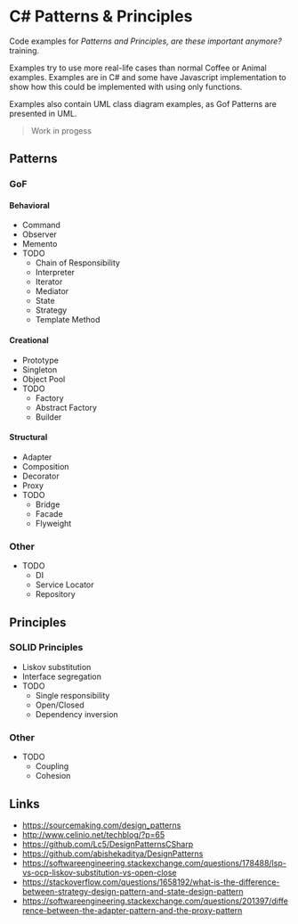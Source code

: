 # C# Patterns & Principles

Code examples for _Patterns and Principles, are these important anymore?_ training.

Examples try to use more real-life cases than normal Coffee or Animal examples. Examples are in C# and some have Javascript implementation to show how this could be implemented with using only functions.

Examples also contain UML class diagram examples, as Gof Patterns are presented in UML. 

> Work in progess

## Patterns

### GoF

#### Behavioral

  * Command
  * Observer
  * Memento
  * TODO
    * Chain of Responsibility
    * Interpreter
    * Iterator
    * Mediator
    * State
    * Strategy
    * Template Method

#### Creational

  * Prototype
  * Singleton
  * Object Pool
  * TODO
    * Factory
    * Abstract Factory
    * Builder

#### Structural

  * Adapter
  * Composition
  * Decorator
  * Proxy
  * TODO
    * Bridge
    * Facade
    * Flyweight

### Other

  * TODO
    * DI
	* Service Locator
	* Repository

## Principles

### SOLID Principles

  * Liskov substitution
  * Interface segregation
  * TODO
    * Single responsibility
    * Open/Closed
    * Dependency inversion

### Other
 
  * TODO
    * Coupling
    * Cohesion

## Links

* https://sourcemaking.com/design_patterns
* http://www.celinio.net/techblog/?p=65
* https://github.com/Lc5/DesignPatternsCSharp
* https://github.com/abishekaditya/DesignPatterns
* https://softwareengineering.stackexchange.com/questions/178488/lsp-vs-ocp-liskov-substitution-vs-open-close
* https://stackoverflow.com/questions/1658192/what-is-the-difference-between-strategy-design-pattern-and-state-design-pattern
* https://softwareengineering.stackexchange.com/questions/201397/difference-between-the-adapter-pattern-and-the-proxy-pattern